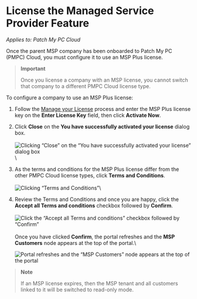 # License the Managed Service Provider Feature

_Applies to: Patch My PC Cloud_

Once the parent MSP company has been onboarded to Patch My PC (PMPC) Cloud, you must configure it to use an MSP Plus license.

> **Important**
>
> Once you license a company with an MSP license, you cannot switch that company to a different PMPC Cloud license type.

To configure a company to use an MSP Plus license:

1. Follow the [Manage your License](../cloud-administration/manage-your-environments-in-cloud/manage-your-cloud-license.md) process and enter the MSP Plus license key on the **Enter License Key** field, then click **Activate Now**.
2. Click **Close** on the **You have successfully activated your license** dialog box.\
   \
   ![Clicking “Close” on the “You have successfully activated your license” dialog box](../../_images/image-\(375\).png%3E)\\
3. As the terms and conditions for the MSP Plus license differ from the other PMPC Cloud license types, click **Terms and Conditions**.\
   \
   ![Clicking “Terms and Conditions”](../../_images/image-\(376\).png%3E)\\
4.  Review the Terms and Conditions and once you are happy, click the **Accept all Terms and conditions** checkbox followed by **Confirm**.\
    \
    ![Click the “Accept all Terms and conditions” checkbox followed by “Confirm”](../../_images/image-\(377\).png%3E)\
    \
    Once you have clicked **Confirm**, the portal refreshes and the **MSP Customers** node appears at the top of the portal.\\

    ![Portal refreshes and the “MSP Customers” node appears at the top of the portal](../../.gitbook/assets/image-\(378\).png)

> **Note**
>
> If an MSP license expires, then the MSP tenant and all customers linked to it will be switched to read-only mode.
